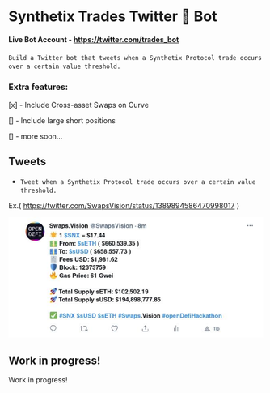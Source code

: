 # Synthetix Trades Twitter 🤖 Bot

#### Live Bot Account - https://twitter.com/trades_bot

`Build a Twitter bot that tweets when a Synthetix Protocol trade occurs over a certain value threshold.`

### Extra features:

[x] - Include Cross-asset Swaps on Curve

[] - Include large short positions

[] - more soon...
## Tweets

- `Tweet when a Synthetix Protocol trade occurs over a certain value threshold.` 

Ex.( https://twitter.com/SwapsVision/status/1389894586470998017 )

![Tweet when over a certain value threshold](/docs/tweet1st.jpg)
## Work in progress!

Work in progress!
